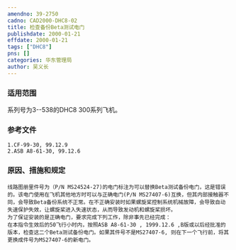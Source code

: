 ```yaml
---
amendno: 39-2750  
cadno: CAD2000-DHC8-02  
title: 检查备份Beta测试电门  
publishdate: 2000-01-21  
effdate: 2000-01-21  
tags: ["DHC8"]  
pns: []  
categories: 华东管理局  
author: 吴义长  
---
```

  
### 适用范围  
系列号为3--538的DHC8 300系列飞机。  
  
<!--more-->  
### 参考文件  
    1.CF-99-30, 99.12.9  
    2.ASB A8-61-30, 99.12.6  
  
### 原因、措施和规定  
    线路图册里件号为（P/N MS24524-27)的电门标注为可以替换Beta测试备份电门，这是错误的。该电门使用在飞机其他地方时可以与正确电门(P/N MS27407-6)互换，但其内部接触器不同，会导致Beta备份系统不正常。在不正确安装时如果螺旋桨控制系统机械故障，会导致自动失速保护失效，让螺旋桨进入失速状态，从而导致发动机和螺旋桨损坏。  
    为了保证安装的是正确电门，要求完成下列工作，除非事先已经完成：  
    在本指令生效后的50飞行小时内，按照ASB A8-61-30 , 1999.12.6 ,B版或以后经批准的版本，检查这二个Beta测试备份电门。如果其件号不是MS27407-6, 则在下一个飞行前，将其更换成件号为MS27407-6的新电门。  
  

